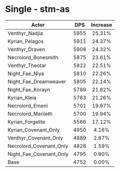 # Single - stm-as
| Actor | DPS | Increase |
|---|:---:|:---:|
|Venthyr_Nadjia|5955|25.31%|
|Kyrian_Pelagos|5911|24.37%|
|Venthyr_Draven|5908|24.32%|
|Necrolord_Bonesmith|5875|23.61%|
|Venthyr_Theotar|5822|22.51%|
|Night_Fae_Niya|5810|22.26%|
|Night_Fae_Dreamweaver|5805|22.14%|
|Night_Fae_Korayn|5789|21.82%|
|Kyrian_Kleia|5763|21.26%|
|Necrolord_Emeni|5701|19.97%|
|Necrolord_Marileth|5700|19.94%|
|Kyrian_Forgelite|5566|17.12%|
|Kyrian_Covenant_Only|4950|4.16%|
|Venthyr_Covenant_Only|4889|2.87%|
|Necrolord_Covenant_Only|4828|1.59%|
|Night_Fae_Covenant_Only|4795|0.90%|
|Base|4752|0.00%|
